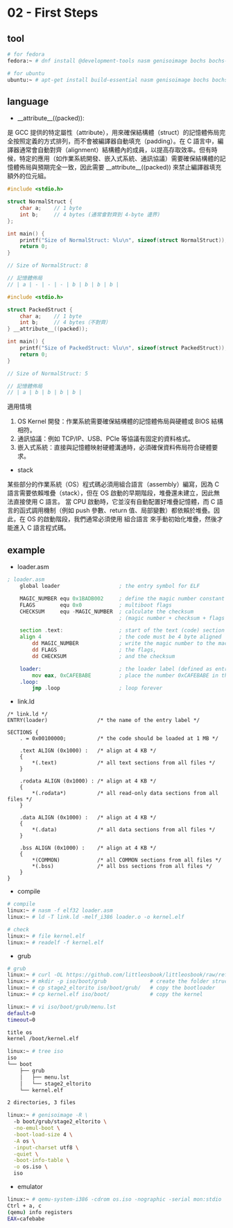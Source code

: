# 02 - First Steps

## tool

```bash
# for fedora
fedora:~ # dnf install @development-tools nasm genisoimage bochs bochs-sdl

# for ubuntu
ubuntu:~ # apt-get install build-essential nasm genisoimage bochs bochs-sdl
```

## language

- \_\_attribute\_\_((packed)):

是 GCC 提供的特定屬性（attribute），用來確保結構體（struct）的記憶體佈局完全按照定義的方式排列，而不會被編譯器自動填充（padding）。在 C 語言中，編譯器通常會自動對齊（alignment）結構體內的成員，以提高存取效率。但有時候，特定的應用（如作業系統開發、嵌入式系統、通訊協議）需要確保結構體的記憶體佈局與預期完全一致，因此需要 \_\_attribute\_\_((packed)) 來禁止編譯器填充額外的位元組。

```c
#include <stdio.h>

struct NormalStruct {
    char a;    // 1 byte
    int b;     // 4 bytes (通常會對齊到 4-byte 邊界)
};

int main() {
    printf("Size of NormalStruct: %lu\n", sizeof(struct NormalStruct));
    return 0;
}

// Size of NormalStruct: 8

// 記憶體佈局
// | a | - | - | - | b | b | b | b |
```

```c
#include <stdio.h>

struct PackedStruct {
    char a;    // 1 byte
    int b;     // 4 bytes（不對齊）
} __attribute__((packed));

int main() {
    printf("Size of PackedStruct: %lu\n", sizeof(struct PackedStruct));
    return 0;
}

// Size of NormalStruct: 5

// 記憶體佈局
// | a | b | b | b | b |
```

適用情境

1. OS Kernel 開發：作業系統需要確保結構體的記憶體佈局與硬體或 BIOS 結構相符。
2. 通訊協議：例如 TCP/IP、USB、PCIe 等協議有固定的資料格式。
3. 嵌入式系統：直接與記憶體映射硬體溝通時，必須確保資料佈局符合硬體要求。

- stack

某些部分的作業系統（OS）程式碼必須用組合語言（assembly）編寫，因為 C 語言需要依賴堆疊（stack），但在 OS 啟動的早期階段，堆疊還未建立，因此無法直接使用 C 語言。
當 CPU 啟動時，它並沒有自動配置好堆疊記憶體，而 C 語言的函式調用機制（例如 push 參數、return 值、局部變數）都依賴於堆疊。因此，在 OS 的啟動階段，我們通常必須使用 組合語言 來手動初始化堆疊，然後才能進入 C 語言程式碼。

## example

- loader.asm

```asm
; loader.asm
    global loader                   ; the entry symbol for ELF

    MAGIC_NUMBER equ 0x1BADB002     ; define the magic number constant
    FLAGS        equ 0x0            ; multiboot flags
    CHECKSUM     equ -MAGIC_NUMBER  ; calculate the checksum
                                    ; (magic number + checksum + flags should equal 0)

    section .text:                  ; start of the text (code) section
    align 4                         ; the code must be 4 byte aligned
        dd MAGIC_NUMBER             ; write the magic number to the machine code,
        dd FLAGS                    ; the flags,
        dd CHECKSUM                 ; and the checksum

    loader:                         ; the loader label (defined as entry point in linker script)
        mov eax, 0xCAFEBABE         ; place the number 0xCAFEBABE in the register eax
    .loop:
        jmp .loop                   ; loop forever
```

- link.ld

```ld
/* link.ld */
ENTRY(loader)                /* the name of the entry label */

SECTIONS {
    . = 0x00100000;          /* the code should be loaded at 1 MB */

    .text ALIGN (0x1000) :   /* align at 4 KB */
    {
        *(.text)             /* all text sections from all files */
    }

    .rodata ALIGN (0x1000) : /* align at 4 KB */
    {
        *(.rodata*)          /* all read-only data sections from all files */
    }

    .data ALIGN (0x1000) :   /* align at 4 KB */
    {
        *(.data)             /* all data sections from all files */
    }

    .bss ALIGN (0x1000) :    /* align at 4 KB */
    {
        *(COMMON)            /* all COMMON sections from all files */
        *(.bss)              /* all bss sections from all files */
    }
}
```

- compile

```bash
# compile
linux:~ # nasm -f elf32 loader.asm
linux:~ # ld -T link.ld -melf_i386 loader.o -o kernel.elf

# check
linux:~ # file kernel.elf
linux:~ # readelf -f kernel.elf
```

- grub

```bash
# grub
linux:~ # curl -OL https://github.com/littleosbook/littleosbook/raw/refs/heads/master/files/stage2_eltorito
linux:~ # mkdir -p iso/boot/grub              # create the folder structure
linux:~ # cp stage2_eltorito iso/boot/grub/   # copy the bootloader
linux:~ # cp kernel.elf iso/boot/             # copy the kernel

linux:~ # vi iso/boot/grub/menu.lst
default=0
timeout=0

title os
kernel /boot/kernel.elf

linux:~ # tree iso
iso
└── boot
    ├── grub
    │   ├── menu.lst
    │   └── stage2_eltorito
    └── kernel.elf

2 directories, 3 files

linux:~ # genisoimage -R \
  -b boot/grub/stage2_eltorito \
  -no-emul-boot \
  -boot-load-size 4 \
  -A os \
  -input-charset utf8 \
  -quiet \
  -boot-info-table \
  -o os.iso \
  iso
```

- emulator

```bash
linux:~ # qemu-system-i386 -cdrom os.iso -nographic -serial mon:stdio
Ctrl + a, c
(qemu) info registers
EAX=cafebabe
```
